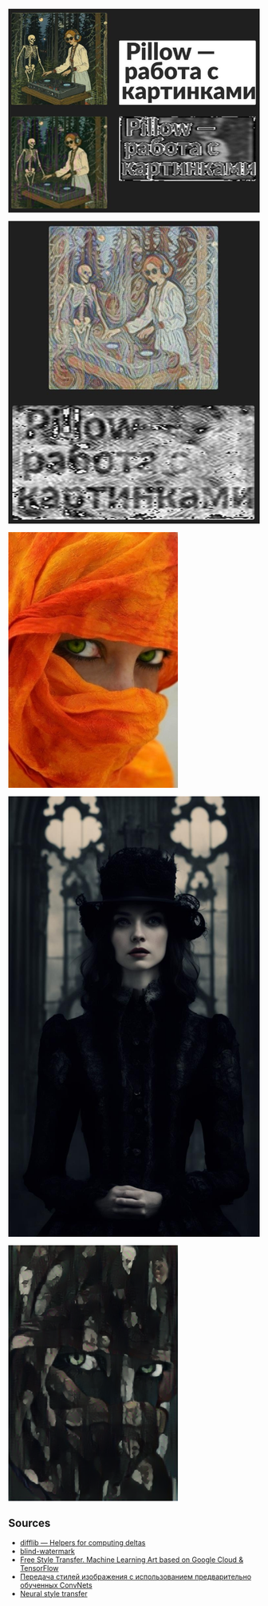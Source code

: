 ![](https://raw.githubusercontent.com/unton3ton/Freestylerrock-the-microphone/main/res1.JPG)


![](https://raw.githubusercontent.com/unton3ton/Freestylerrock-the-microphone/main/after.JPG)


![](https://raw.githubusercontent.com/unton3ton/Freestylerrock-the-microphone/main/eyessmall.jpg)


![](https://raw.githubusercontent.com/unton3ton/Freestylerrock-the-microphone/main/07c5d4a29fcdf2936395792d8b1682a0.jpg)


![](https://raw.githubusercontent.com/unton3ton/Freestylerrock-the-microphone/main/Free-Style-Transfer%20(1).png)


## Sources

* [difflib — Helpers for computing deltas](https://docs.python.org/3/library/difflib.html)
* [blind-watermark](https://github.com/guofei9987/blind_watermark)
* [Free Style Transfer. Machine Learning Art based on Google Cloud & TensorFlow](https://neural-style-transfer-app.ew.r.appspot.com/)
* [Передача стилей изображения с использованием предварительно обученных ConvNets](https://evogeek.ru/articles/436737/)
* [Neural style transfer](https://keras.io/examples/generative/neural_style_transfer/)
